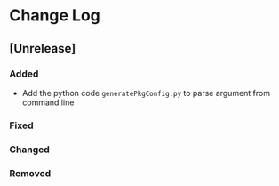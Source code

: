 # Change Log

## [Unrelease]
### Added
- Add the python code `generatePkgConfig.py` to parse argument from command line

### Fixed

### Changed

### Removed

